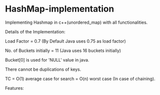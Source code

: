 # HashMap-implementation
Implementing Hashmap in c++(unordered_map) with all functionalities.

Details of the Implementation:

Load Factor = 0.7 (By Default Java uses 0.75 as load factor)

No. of Buckets initially = 11 (Java uses 16 buckets initially)

Bucket[0] is used for 'NULL' value in java.

There cannot be duplications of keys.

TC = O(1) average case for search
   = O(n) worst case (In case of chaining).

Features: 
